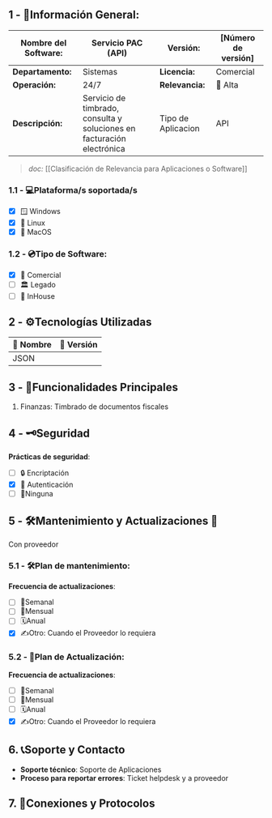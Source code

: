 ## **1 - 📓Información General:**

| **Nombre del Software:** | Servicio PAC (API)                                                     | **Versión:**       | [Número de versión] |
| ------------------------ | ---------------------------------------------------------------------- | ------------------ | ------------------- |
| **Departamento:**        | Sistemas                                                               | **Licencia:**      | Comercial           |
| **Operación:**           | 24/7                                                                   | **Relevancia:**    | 🔴 Alta  <br>       |
| **Descripción:**         | Servicio de timbrado, consulta y soluciones en facturación electrónica | Tipo de Aplicacion | API                 |
> _doc:_ [[Clasificación de Relevancia para Aplicaciones o Software]]

### **1.1 - 💻Plataforma/s soportada/s**
- [x] 🪟 Windows 
- [x] 🐧 Linux 
- [x] 🍏 MacOS 

### **1.2 - 💿Tipo de Software:**
- [x] 💼 Comercial 
- [ ] 🏛️ Legado 
- [ ] 🏢 InHouse 

## **2 - ⚙️Tecnologías Utilizadas**

| 📝 Nombre | 🔢 Versión |
| --------- | ---------- |
| JSON      |            |


## **3 - 📃Funcionalidades Principales**
1. Finanzas: Timbrado de documentos fiscales


## 4 - 🗝️Seguridad
**Prácticas de seguridad**:
- [ ] 🔒 Encriptación
- [x] 🔑 Autenticación 
- [ ] 🚫Ninguna 

## **5 - 🛠️Mantenimiento y Actualizaciones 🔁**
Con proveedor

### **5.1 - 🛠️Plan de mantenimiento:** 
**Frecuencia de actualizaciones**:
- [ ] 🔄Semanal 
- [ ] 📅Mensual 
- [ ] 🗓️Anual 
- [x] ✍️Otro: Cuando el Proveedor lo requiera
### **5.2 - 🔁Plan de Actualización:** 
**Frecuencia de actualizaciones**:
- [ ] 🔄Semanal 
- [ ] 📅Mensual 
- [ ] 🗓️Anual 
- [x] ✍️Otro: Cuando el Proveedor lo requiera

## 6. 📞Soporte y Contacto
- **Soporte técnico**: Soporte de Aplicaciones
- **Proceso para reportar errores**: Ticket helpdesk y a proveedor

## 7. 🛜Conexiones y Protocolos



